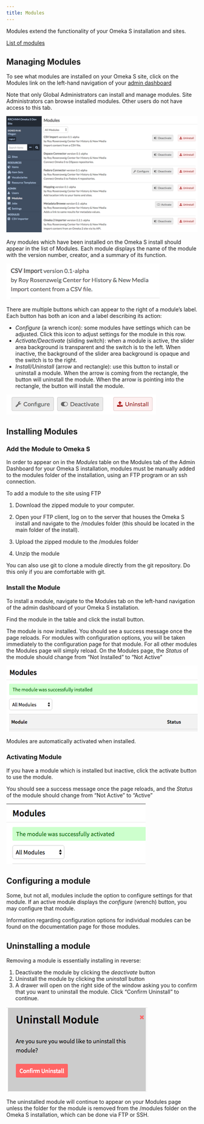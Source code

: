 ```yaml
---
title: Modules
---
```


Modules extend the functionality of your Omeka S installation and sites. 

[List of modules](../modules/modules_list.md)

## Managing Modules

To see what modules are installed on your Omeka S site, click on the Modules link on the left-hand navigation of your [admin dashboard](../admin-dashboard.md)

Note that only Global Administrators can install and manage modules. Site Administrators can browse installed modules. Other users do not have access to this tab.

![Screen capture of admin dashboard showing Modules tab active.](../modules/modulesfiles/modulesbrowse.png)

Any modules which have been installed on the Omeka S install should appear in the list of Modules. Each module displays the name of the module with the version number, creator, and a summary of its function. 

![CSV import module label. It is version 0.1 alpha, created by RRCHNM, and is summaries as "import content from a CSV file."](../modules/modulesfiles/moduleLabel.png)


There are multiple buttons which can appear to the right of a module’s label. Each button has both an icon and a label describing its action:
* *Configure* (a wrench icon): some modules have settings which can be adjusted. Click this icon to adjust settings for the module in this row.
* *Activate/Deactivate* (sliding switch): when a module is active, the slider area background is transparent and the switch is to the left. When inactive, the background of the slider area background is opaque and the switch is to the right.
* *Install/Uninstall* (arrow and rectangle): use this button to install or uninstall a module. When the arrow is coming from the rectangle, the button will uninstall the module. When the arrow is pointing into the rectangle, the button will install the module.

![Icons described above, from right to left: configure, activate and deactivate, install and uninstall](../modules/modulesfiles/moduleButtons.png)

## Installing Modules
### Add the Module to Omeka S
In order to appear on in the *Modules* table on the Modules tab of the Admin Dashboard for your Omeka S installation, modules must be manually added to the modules folder of the installation, using an FTP program or an ssh connection.

To add a module to the site using FTP

1. Download the zipped module to your computer.

1. Open your FTP client, log on to the server that houses  the Omeka S install and navigate to the /modules folder (this should be located in the main folder of the install).

1. Upload the zipped module to the /modules folder 

1. Unzip the module

You can also use git to clone a module directly from the git repository. Do this only if you are comfortable with git.

### Install the Module
To install a module, navigate to the Modules tab on the left-hand navigation of the admin dashboard of your Omeka S installation.

Find the module in the table and click the install button.

The module is now installed. You should see a success message once the page reloads. For modules with configuration options, you will be taken immediately to the configuration page for that module. For all other modules the Modules page will simply reload. On the Modules page, the *Status* of the module should change from “Not Installed” to “Not Active”

![Success message with green highlight reading “The module was successfully installed”](../modules/modulesfiles/mods_insuccess.png)

Modules are automatically activated when installed. 

### Activating Module
If you have a module which is installed but inactive, click the activate button to use the module.

You should see a success message once the page reloads, and the *Status* of the module should change from “Not Active” to “Active”

![Success message with green highlight reading “The module was successfully activated”](../modules/modulesfiles/mods_acsuccess.png)

## Configuring a module
Some, but not all, modules include the option to configure settings for that module. If an active module displays the *configure* (wrench) button, you may configure that module.

Information regarding configuration options for individual modules can be found on the documentation page for those modules.

## Uninstalling a module
Removing a module is essentially installing in reverse:
1. Deactivate the module by clicking the *deactivate* button
1. Uninstall the module by clicking the *uninstall* button
1. A drawer will open on the right side of the window asking you to confirm that you want to uninstall the module. Click “Confirm Uninstall” to continue.

![Uninstall module dialogue with the message “Are you sure you would like to uninstall this module?”](../modules/modulesfiles/mods_confirmuninstall.png)

The uninstalled module will continue to appear on your Modules page unless the folder for the module is removed from the /modules folder on the Omeka S installation, which can be done via FTP or SSH.
